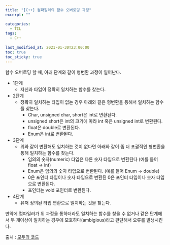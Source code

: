 ```yaml
---
title: "[C++] 컴파일러의 함수 오버로딩 과정"
excerpt: ""

categories:
  - TIL
tags:
  - C++
 
last_modified_at: 2021-01-30T23:00:00
toc: true
toc_sticky: true
---
```





함수 오버로딩 할 때, 아래 단계와 같이 형변환 과정이 일어난다. 

- 1단계
  - 자신과 타입이 정확히 일치하는 함수를 찾는다.
- 2단계
  - 정확히 일치하는 타입이 없는 경우 아래와 같은 형변환을 통해서 일치하는 함수를 찾는다.
    - Char, unsigned char, short은 int로 변환된다.
    - unsigned short은 int의 크기에 따라 int 혹은 unsigned int로 변환된다.
    - float은 double로 변환된다.
    - Enum은 int로 변환된다.
- 3단계
  - 위와 같이 변환해도 일치하는 것이 없다면 아래와 같이 좀 더 포괄적인 형변환을 통해 일치하는 함수를 찾는다.
    - 임의의 숫자(numeric) 타입은 다른 숫자 타입으로 변환된다 (예를 들어 float -> int)
    - Enum은 임의의 숫자 타입으로 변환된다. (예를 들어 Enum -> double)
    - 0은 포인터 타입이나 숫자 타입으로 변환된 0은 포인터 타입이나 숫자 타입으로 변환된다.
    - 포인터는 void 포인터로 변환된다.
- 4단계
  - 유저 정의된 타입 변환으로 일치하는 것을 찾는다.



만약에 컴파일러가 위 과정을 통하더라도 일치하는 함수를 찾을 수 없거나 같은 단계에서 두 개이상이 일치하는 경우에 모호하다(ambigious)라고 판단해서 오류를 발생시킨다.



출처 : [모두의 코드](https://modoocode.com/173)